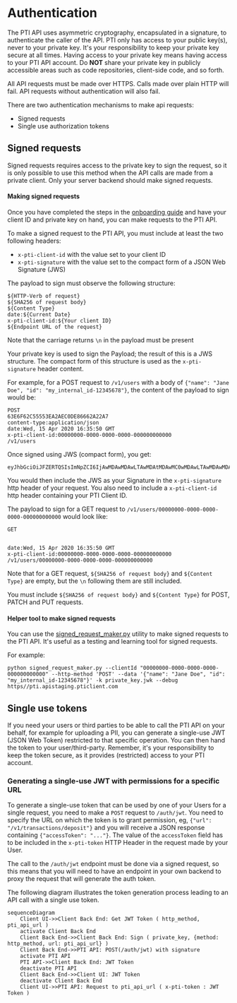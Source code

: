 # Authentication

The PTI API uses asymmetric cryptography, encapsulated in a signature, to authenticate the caller of the API.
PTI only has access to your public key(s), never to your private key. It's your responsibility to keep your private key secure at all times.
Having access to your private key means having access to your PTI API account. 
Do **NOT** share your private key  in publicly accessible areas such as code repositories, client-side code, and so forth.

All API requests must be made over HTTPS. Calls made over plain HTTP will fail. API requests without authentication will also fail.

There are two authentication mechanisms to make api requests:

* Signed requests
* Single use authorization tokens

## Signed requests

Signed requests requires access to the private key to sign the request, so it is only possible to use this method when the API calls
are made from a private client. Only your server backend should make signed requests.

#### Making signed requests

Once you have completed the steps in the [onboarding guide](onboarding.md) and have your client ID and private key on hand, you can make requests to the PTI API. 

To make a signed request to the PTI API, you must include at least the two following headers:
- `x-pti-client-id` with the value set to your client ID
- `x-pti-signature` with the value set to the compact form of a JSON Web Signature (JWS)

The payload to sign must observe the following structure:
```
${HTTP-Verb of request}
${SHA256 of request body}
${Content Type}
date:${Current Date}
x-pti-client-id:${Your client ID}
${Endpoint URL of the request}
```

Note that the carriage returns `\n` in the payload must be present

Your private key is used to sign the Payload; the result of this is a JWS structure. The compact form of this structure is used as the `x-pti-signature` header content.

For example, for a POST request to `/v1/users` with a body of `{"name": "Jane Doe", "id": "my_internal_id-12345678"}`, the content of the payload to sign would be:

```
POST
63E6F62C55553EA2AEC0DE86662A22A7
content-type:application/json
date:Wed, 15 Apr 2020 16:35:50 GMT
x-pti-client-id:00000000-0000-0000-0000-000000000000
/v1/users
```

Once signed using JWS (compact form), you get:

```
eyJhbGciOiJFZERTQSIsImNpZCI6IjAwMDAwMDAwLTAwMDAtMDAwMC0wMDAwLTAwMDAwMDAwMDAwMCIsImNydiI6IkVkMjU1MTkiLCJraWQiOiJLWHk0SU1idEhpaXJQN2tBQXdFOXFydVQwejlNUEx3MUlCUER5dmNja3VrIn0.UE9TVAo2M0U2RjYyQzU1NTUzRUEyQUVDMERFODY2NjJBMjJBNwpjb250ZW50LXR5cGU6YXBwbGljYXRpb24vanNvbgpkYXRlOldlZCwgMTUgQXByIDIwMjAgMTY6MzU6NTAgR01UCngtcHRpLWNsaWVudC1pZDowMDAwMDAwMC0wMDAwLTAwMDAtMDAwMC0wMDAwMDAwMDAwMDAKL3YwL3VzZXJz.CDfqOdRglnxdjBjPAow7dpX6um6bSXvJGEBeICl3VVQi1ERfstMgRlWP67YiAyLy04pqNnkMjO_DNNefKpGnBQ
```

You would then include the JWS as your Signature in the `x-pti-signature` http header of your request. You also need to include a `x-pti-client-id` http header containing your PTI Client ID.

The payload to sign for a GET request to `/v1/users/00000000-0000-0000-0000-000000000000` would look like:

```
GET


date:Wed, 15 Apr 2020 16:35:50 GMT
x-pti-client-id:00000000-0000-0000-0000-000000000000
/v1/users/00000000-0000-0000-0000-000000000000
```

Note that for a GET request, `${SHA256 of request body}` and `${Content Type}` are empty, but the `\n` following them are still included. 

You must include `${SHA256 of request body}` and `${Content Type}` for POST, PATCH and PUT requests.

#### Helper tool to make signed requests

You can use the [signed_request_maker.py](https://github.com/provenancetech/pti-docs/blob/master/utils/signed_request_maker.py) utility to make signed requests to the PTI API. It's useful as a testing and learning tool for signed requests.

For example:

```shell
python signed_request_maker.py --clientId "00000000-0000-0000-0000-000000000000" --http-method 'POST' --data '{"name": "Jane Doe", "id": "my_internal_id-12345678"}' -k private_key.jwk --debug https//pti.apistaging.pticlient.com
```


## Single use tokens

If you need your users or third parties to be able to call the PTI API on your behalf, for example for uploading a PII, you can generate a single-use JWT (JSON Web Token) restricted to that specific operation. You can then hand the token to your user/third-party. Remember, it's your responsibility to keep the token secure, as it provides (restricted) access to your PTI account.

### Generating a single-use JWT with permissions for a specific URL

To generate a single-use token that can be used by one of your Users for a single request, you need to make a `POST` request to `/auth/jwt`. 
You need to specify the URL on which the token is to grant permission, eg, `{"url": "/v1/transactions/deposit"}` and you will
receive a JSON response containing `{"accessToken": "..."}`. The value of the `accessToken` field has to be included in the `x-pti-token` HTTP Header in the request made by your User.

The call to the `/auth/jwt` endpoint must be done via a signed request, so this means that you will need to have an endpoint in your own backend to proxy the request that will generate the auth token.

The following diagram illustrates the token generation process leading to an API call with a single use token.

```mermaid
sequenceDiagram
    Client UI->>Client Back End: Get JWT Token ( http_method, pti_api_url )
    activate Client Back End
    Client Back End->>Client Back End: Sign ( private_key, {method: http_method, url: pti_api_url} )
    Client Back End->>PTI API: POST(/auth/jwt) with signature
    activate PTI API
    PTI API->>Client Back End: JWT Token
    deactivate PTI API
    Client Back End->>Client UI: JWT Token
    deactivate Client Back End
    Client UI->>PTI API: Request to pti_api_url ( x-pti-token : JWT Token )
```
